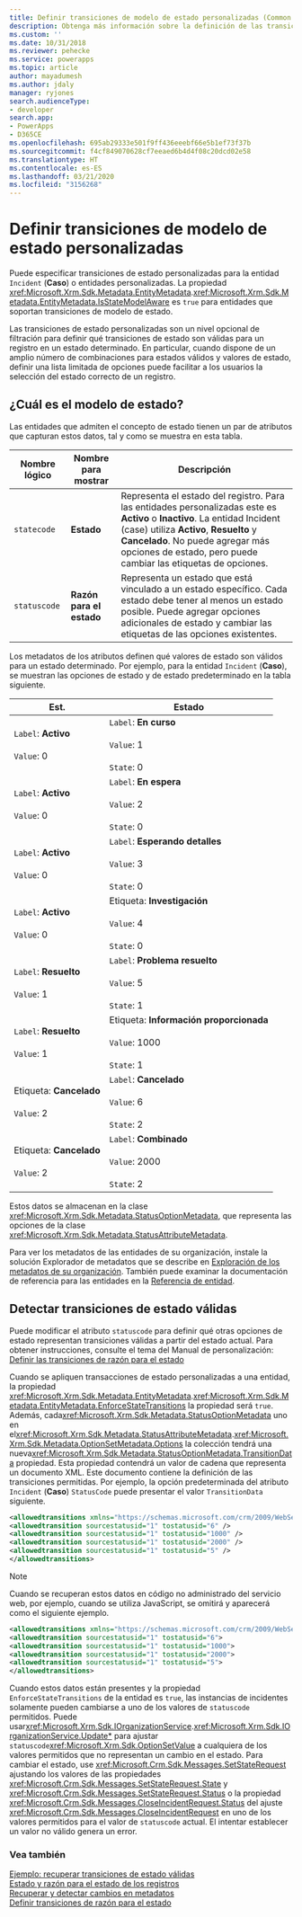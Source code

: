 ```yaml
---
title: Definir transiciones de modelo de estado personalizadas (Common Data Service) | Microsoft Docs
description: Obtenga más información sobre la definición de las transiciones de modelos de estado personalizados para la entidad Incidente (caso) o entidades personalizadas.
ms.custom: ''
ms.date: 10/31/2018
ms.reviewer: pehecke
ms.service: powerapps
ms.topic: article
author: mayadumesh
ms.author: jdaly
manager: ryjones
search.audienceType:
- developer
search.app:
- PowerApps
- D365CE
ms.openlocfilehash: 695ab29333e501f9ff436eeebf66e5b1ef73f37b
ms.sourcegitcommit: f4cf849070628cf7eeaed6b4d4f08c20dcd02e58
ms.translationtype: HT
ms.contentlocale: es-ES
ms.lasthandoff: 03/21/2020
ms.locfileid: "3156268"
---
```

# <a name="define-custom-state-model-transitions"></a>Definir transiciones de modelo de estado personalizadas

Puede especificar transiciones de estado personalizadas para la entidad `Incident` (**Caso**) o entidades personalizadas. La propiedad <xref:Microsoft.Xrm.Sdk.Metadata.EntityMetadata>.<xref:Microsoft.Xrm.Sdk.Metadata.EntityMetadata.IsStateModelAware> es `true` para entidades que soportan transiciones de modelo de estado.  
  
 Las transiciones de estado personalizadas son un nivel opcional de filtración para definir qué transiciones de estado son válidas para un registro en un estado determinado. En particular, cuando dispone de un amplio número de combinaciones para estados válidos y valores de estado, definir una lista limitada de opciones puede facilitar a los usuarios la selección del estado correcto de un registro.  

<a name="BKMK_StateModel"></a>
   
## <a name="what-is-the-state-model"></a>¿Cuál es el modelo de estado?  
 Las entidades que admiten el concepto de estado tienen un par de atributos que capturan estos datos, tal y como se muestra en esta tabla.  
  
|Nombre lógico|Nombre para mostrar|Descripción|  
|------------------|------------------|-----------------|  
|`statecode`|**Estado**|Representa el estado del registro. Para las entidades personalizadas este es **Activo** o **Inactivo**. La entidad Incident (case) utiliza **Activo**, **Resuelto** y **Cancelado**. No puede agregar más opciones de estado, pero puede cambiar las etiquetas de opciones.|  
|`statuscode`|**Razón para el estado**|Representa un estado que está vinculado a un estado específico. Cada estado debe tener al menos un estado posible. Puede agregar opciones adicionales de estado y cambiar las etiquetas de las opciones existentes.|  
  
 Los metadatos de los atributos definen qué valores de estado son válidos para un estado determinado. Por ejemplo, para la entidad `Incident` (**Caso**), se muestran las opciones de estado y de estado predeterminado en la tabla siguiente.  
  
|Est.|Estado|  
|-----------|------------|  
|`Label`: **Activo**<br /><br /> `Value`: 0|`Label`: **En curso**<br /><br /> `Value`: 1<br /><br /> `State`: 0|  
|`Label`: **Activo**<br /><br /> `Value`: 0|`Label`: **En espera**<br /><br /> `Value`: 2<br /><br /> `State`: 0|  
|`Label`: **Activo**<br /><br /> `Value`: 0|`Label`: **Esperando detalles**<br /><br /> `Value`: 3<br /><br /> `State`: 0|  
|`Label`: **Activo**<br /><br /> `Value`: 0|Etiqueta: **Investigación**<br /><br /> `Value`: 4<br /><br /> `State`: 0|  
|`Label`: **Resuelto**<br /><br /> `Value`: 1|`Label`: **Problema resuelto**<br /><br /> `Value`: 5<br /><br /> `State`: 1|  
|`Label`: **Resuelto**<br /><br /> `Value`: 1|Etiqueta: **Información proporcionada**<br /><br /> `Value`: 1000<br /><br /> `State`: 1|  
|Etiqueta: **Cancelado**<br /><br /> `Value`: 2|`Label`: **Cancelado**<br /><br /> `Value`: 6<br /><br /> `State`: 2|  
|Etiqueta: **Cancelado**<br /><br /> `Value`: 2|`Label`: **Combinado**<br /><br /> `Value`: 2000<br /><br /> `State`: 2|  
  
 Estos datos se almacenan en la clase <xref:Microsoft.Xrm.Sdk.Metadata.StatusOptionMetadata>, que representa las opciones de la clase <xref:Microsoft.Xrm.Sdk.Metadata.StatusAttributeMetadata>.  
  
Para ver los metadatos de las entidades de su organización, instale la solución Explorador de metadatos que se describe en [Exploración de los metadatos de su organización](browse-your-metadata.md). También puede examinar la documentación de referencia para las entidades en la [Referencia de entidad](/reference/about-entity-reference.md).
  
<a name="BKMK_DetectValidStatusTransitions"></a>   

## <a name="detect-valid-status-transitions"></a>Detectar transiciones de estado válidas  
 Puede modificar el atributo `statuscode` para definir qué otras opciones de estado representan transiciones válidas a partir del estado actual. Para obtener instrucciones, consulte el tema del Manual de personalización: [Definir las transiciones de razón para el estado](https://go.microsoft.com/fwlink/p/?LinkId=393657)  
  
 Cuando se apliquen transacciones de estado personalizadas a una entidad, la propiedad <xref:Microsoft.Xrm.Sdk.Metadata.EntityMetadata>.<xref:Microsoft.Xrm.Sdk.Metadata.EntityMetadata.EnforceStateTransitions> la propiedad será `true`. Además, cada<xref:Microsoft.Xrm.Sdk.Metadata.StatusOptionMetadata> uno en el<xref:Microsoft.Xrm.Sdk.Metadata.StatusAttributeMetadata>.<xref:Microsoft.Xrm.Sdk.Metadata.OptionSetMetadata.Options> la colección tendrá una nueva<xref:Microsoft.Xrm.Sdk.Metadata.StatusOptionMetadata.TransitionData> propiedad. Esta propiedad contendrá un valor de cadena que representa un documento XML. Este documento contiene la definición de las transiciones permitidas. Por ejemplo, la opción predeterminada del atributo `Incident` (**Caso**) `StatusCode` puede presentar el valor `TransitionData` siguiente.  
  
```xml  
<allowedtransitions xmlns="https://schemas.microsoft.com/crm/2009/WebServices">  
<allowedtransition sourcestatusid="1" tostatusid="6" />  
<allowedtransition sourcestatusid="1" tostatusid="1000" />   
<allowedtransition sourcestatusid="1" tostatusid="2000" />  
<allowedtransition sourcestatusid="1" tostatusid="5" />  
</allowedtransitions>  
```  
  
> [!NOTE]
>  Cuando se recuperan estos datos en código no administrado del servicio web, por ejemplo, cuando se utiliza JavaScript, se omitirá y aparecerá como el siguiente ejemplo.  
  
```xml  
<allowedtransitions xmlns="https://schemas.microsoft.com/crm/2009/WebServices">  
<allowedtransition sourcestatusid="1" tostatusid="6">  
<allowedtransition sourcestatusid="1" tostatusid="1000">  
<allowedtransition sourcestatusid="1" tostatusid="2000">  
<allowedtransition sourcestatusid="1" tostatusid="5">  
</allowedtransitions>  
```  
  
 Cuando estos datos están presentes y la propiedad `EnforceStateTransitions` de la entidad es `true`, las instancias de incidentes solamente pueden cambiarse a uno de los valores de `statuscode` permitidos. Puede usar<xref:Microsoft.Xrm.Sdk.IOrganizationService>.<xref:Microsoft.Xrm.Sdk.IOrganizationService.Update*> para ajustar `statuscode`<xref:Microsoft.Xrm.Sdk.OptionSetValue> a cualquiera de los valores permitidos que no representan un cambio en el estado. Para cambiar el estado, use <xref:Microsoft.Crm.Sdk.Messages.SetStateRequest> ajustando los valores de las propiedades <xref:Microsoft.Crm.Sdk.Messages.SetStateRequest.State> y <xref:Microsoft.Crm.Sdk.Messages.SetStateRequest.Status> o la propiedad <xref:Microsoft.Crm.Sdk.Messages.CloseIncidentRequest.Status> del ajuste <xref:Microsoft.Crm.Sdk.Messages.CloseIncidentRequest> en uno de los valores permitidos para el valor de `statuscode` actual. El intentar establecer un valor no válido genera un error.  
  
### <a name="see-also"></a>Vea también  
 [Ejemplo: recuperar transiciones de estado válidas](org-service/samples/retrieve-valid-status-transitions.md)   
 [Estado y razón para el estado de los registros](/dynamics365/customer-engagement/developer/introduction-entities#bkmk_RecordStateandStatus)   
 [Recuperar y detectar cambios en metadatos](/dynamics365/customer-engagement/developer/retrieve-detect-changes-metadata)   
 [Definir transiciones de razón para el estado](https://go.microsoft.com/fwlink/p/?LinkId=393657)
